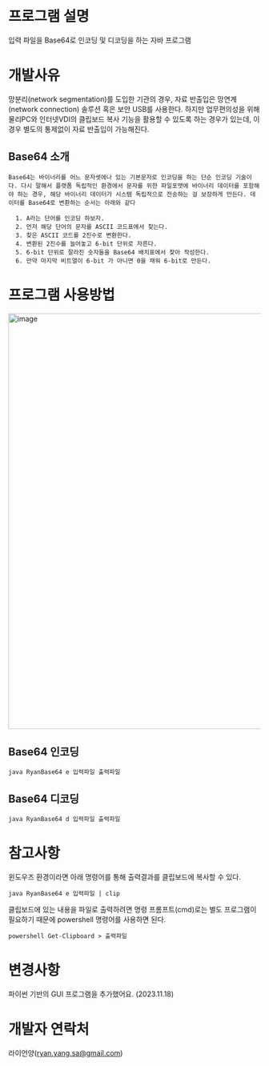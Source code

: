# 프로그램 설명

입력 파일을 Base64로 인코딩 및 디코딩을 하는 자바 프로그램

# 개발사유

망분리(network segmentation)를 도입한 기관의 경우, 자료 반출입은 망연계(network connection) 솔루션 혹은 보안 USB를 사용한다. 하지만 업무편의성을 위해 물리PC와 인터넷VDI의 클립보드 복사 기능을 활용할 수 있도록 하는 경우가 있는데, 이 경우 별도의 통제없이 자료 반출입이 가능해진다.

## Base64 소개

    Base64는 바이너리를 어느 문자셋에나 있는 기본문자로 인코딩을 하는 단순 인코딩 기술이다. 다시 말해서 플랫폼 독립적인 환경에서 문자를 위한 파일포맷에 바이너리 데이터를 포함해야 하는 경우, 해당 바이너리 데이터가 시스템 독립적으로 전송하는 걸 보장하게 만든다. 데이터를 Base64로 변환하는 순서는 아래와 같다

      1. A라는 단어를 인코딩 하보자.
      2. 먼저 해당 단어의 문자를 ASCII 코드표에서 찾는다.
      3. 찾은 ASCII 코드를 2진수로 변환한다.
      4. 변환된 2진수를 늘어놓고 6-bit 단위로 자른다.
      5. 6-bit 단위로 잘라진 숫자들을 Base64 배치표에서 찾아 작성한다.
      6. 만약 마지막 비트열이 6-bit 가 아니면 0을 채워 6-bit로 만든다.

# 프로그램 사용방법

<img width="831" alt="image" src="https://user-images.githubusercontent.com/36325375/211181346-248b5049-fcbb-4906-b73f-f747e5195141.png">

## Base64 인코딩 
    java RyanBase64 e 입력파일 출력파일
    
## Base64 디코딩
    java RyanBase64 d 입력파일 출력파일

# 참고사항

윈도우즈 환경이라면 아래 명령어를 통해 출력결과를 클립보드에 복사할 수 있다.

    java RyanBase64 e 입력파일 | clip

클립보드에 있는 내용을 파일로 출력하려면 명령 프롬프트(cmd)로는 별도 프로그램이 필요하기 때문에 powershell 명령어를 사용하면 된다.

    powershell Get-Clipboard > 출력파일 

# 변경사항

파이썬 기반의 GUI 프로그램을 추가했어요. (2023.11.18)

# 개발자 연락처

라이언양(ryan.yang.sa@gmail.com)
